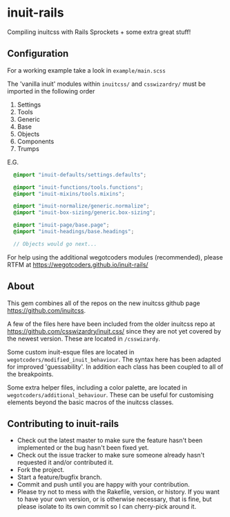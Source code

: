 inuit-rails
===========

Compiling inuitcss with Rails Sprockets + some extra great stuff!

Configuration
--------------

For a working example take a look in `example/main.scss`

The 'vanilla inuit' modules within `inuitcss/` and `csswizardry/` must be imported in the following order

1. Settings
2. Tools
3. Generic
4. Base
5. Objects
6. Components
7. Trumps

E.G.

```scss
  @import "inuit-defaults/settings.defaults";

  @import "inuit-functions/tools.functions";
  @import "inuit-mixins/tools.mixins";

  @import "inuit-normalize/generic.normalize";
  @import "inuit-box-sizing/generic.box-sizing";

  @import "inuit-page/base.page";
  @import "inuit-headings/base.headings";

  // Objects would go next...
```

For help using the additional wegotcoders modules (recommended), please RTFM at https://wegotcoders.github.io/inuit-rails/

About
-----

This gem combines all of the repos on the new inuitcss github page
https://github.com/inuitcss.

A few of the files here have been included from the older inuitcss repo at
https://github.com/csswizardry/inuit.css/ since they are not yet covered by the
newest version. These are located in `/csswizardy`.

Some custom inuit-esque files are located in `wegotcoders/modified_inuit_behaviour`.
The syntax here has been adapted for improved 'guessability'. In addition each
class has been coupled to all of the breakpoints.

Some extra helper files, including a color palette, are located in
`wegotcoders/additional_behaviour`. These can be useful
for customising elements beyond the basic macros of the inuitcss
classes.

Contributing to inuit-rails
---------------------------

* Check out the latest master to make sure the feature hasn't been implemented or the bug hasn't been fixed yet.
* Check out the issue tracker to make sure someone already hasn't requested it and/or contributed it.
* Fork the project.
* Start a feature/bugfix branch.
* Commit and push until you are happy with your contribution.
* Please try not to mess with the Rakefile, version, or history. If you want to have your own version, or is otherwise necessary, that is fine, but please isolate to its own commit so I can cherry-pick around it.
